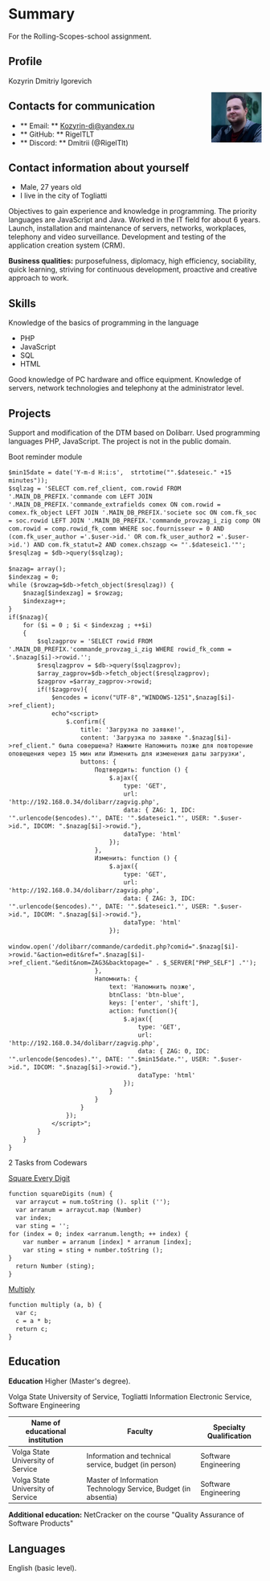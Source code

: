 # **Summary**

For the Rolling-Scopes-school assignment.

## Profile

Kozyrin Dmitriy Igorevich

<img alt="Photo resume" width="100em" height="100em" align="right" src="assets/img/avatar.jpg">

## Contacts for communication

- ** Email: ** Kozyrin-di@yandex.ru
- ** GitHub: ** RigelTLT
- ** Discord: ** Dmitrii (@RigelTlt)

## Contact information about yourself

- Male, 27 years old
- I live in the city of Togliatti

Objectives to gain experience and knowledge in programming. The priority languages ​​are JavaScript and Java. Worked in the IT field for about 6 years. Launch, installation and maintenance of servers, networks, workplaces, telephony and video surveillance. Development and testing of the application creation system (CRM).

**Business qualities:** purposefulness, diplomacy, high efficiency, sociability, quick learning, striving for continuous development, proactive and creative approach to work.

## Skills

Knowledge of the basics of programming in the language

- PHP
- JavaScript
- SQL
- HTML

Good knowledge of PC hardware and office equipment. Knowledge of servers, network technologies and telephony at the administrator level.

## Projects

Support and modification of the DTM based on Dolibarr. Used programming languages ​​PHP, JavaScript. The project is not in the public domain.

Boot reminder module

```
$min15date = date('Y-m-d H:i:s',  strtotime("".$dateseic." +15 minutes"));
$sqlzag = 'SELECT com.ref_client, com.rowid FROM '.MAIN_DB_PREFIX.'commande com LEFT JOIN '.MAIN_DB_PREFIX.'commande_extrafields comex ON com.rowid = comex.fk_object LEFT JOIN '.MAIN_DB_PREFIX.'societe soc ON com.fk_soc = soc.rowid LEFT JOIN '.MAIN_DB_PREFIX.'commande_provzag_i_zig comp ON com.rowid = comp.rowid_fk_comm WHERE soc.fournisseur = 0 AND (com.fk_user_author ='.$user->id.' OR com.fk_user_author2 ='.$user->id.') AND com.fk_statut=2 AND comex.chszagp <= "'.$dateseic1.'"';
$resqlzag = $db->query($sqlzag);

$nazag= array();
$indexzag = 0;
while ($rowzag=$db->fetch_object($resqlzag)) {
	$nazag[$indexzag] = $rowzag;
	$indexzag++;
}
if($nazag){
	for ($i = 0 ; $i < $indexzag ; ++$i)
	{
		$sqlzagprov = 'SELECT rowid FROM '.MAIN_DB_PREFIX.'commande_provzag_i_zig WHERE rowid_fk_comm = '.$nazag[$i]->rowid.'';
		$resqlzagprov = $db->query($sqlzagprov);
		$array_zagprov=$db->fetch_object($resqlzagprov);
		$zagprov =$array_zagprov->rowid;
		if(!$zagprov){
			$encodes = iconv("UTF-8","WINDOWS-1251",$nazag[$i]->ref_client);
			echo"<script>
				$.confirm({
                    title: 'Загрузка по заявке!',
                    content: 'Загрузка по заявке ".$nazag[$i]->ref_client." была совершена? Нажмите Напомнить позже для повторение оповещения через 15 мин или Изменить для изменения даты загрузки',
					buttons: {
						Подтвердить: function () {
							$.ajax({
								type: 'GET',
								url: 'http://192.168.0.34/dolibarr/zagvig.php',
								data: { ZAG: 1, IDC: '".urlencode($encodes)."', DATE: '".$dateseic1."', USER: ".$user->id.", IDCOM: ".$nazag[$i]->rowid."},
								dataType: 'html'
							});
						},
						Изменить: function () {
							$.ajax({
								type: 'GET',
								url: 'http://192.168.0.34/dolibarr/zagvig.php',
							    data: { ZAG: 3, IDC:  '".urlencode($encodes)."', DATE: '".$dateseic1."', USER: ".$user->id.", IDCOM: ".$nazag[$i]->rowid."},
								dataType: 'html'
							});
								window.open('/dolibarr/commande/cardedit.php?comid=".$nazag[$i]->rowid."&action=edit&ref=".$nazag[$i]->ref_client."&edit&nom=ZAG3&backtopage=" . $_SERVER["PHP_SELF"] ."');
						},
						Напомнить: {
							text: 'Напомнить позже',
							btnClass: 'btn-blue',
							keys: ['enter', 'shift'],
							action: function(){
								$.ajax({
									type: 'GET',
									url: 'http://192.168.0.34/dolibarr/zagvig.php',
									data: { ZAG: 0, IDC: '".urlencode($encodes)."', DATE: '".$min15date."', USER: ".$user->id.", IDCOM: ".$nazag[$i]->rowid."},
									dataType: 'html'
								});
							}
						}
					}
				});
			</script>";
		}
	}
}
```

2 Tasks from Codewars

[Square Every Digit](https://www.codewars.com/kata/546e2562b03326a88e000020)

```
function squareDigits (num) {
  var arraycut = num.toString (). split ('');
  var arranum = arraycut.map (Number)
  var index;
  var sting = '';
for (index = 0; index <arranum.length; ++ index) {
    var number = arranum [index] * arranum [index];
    var sting = sting + number.toString ();
}
  return Number (sting);
}
```

[Multiply](https://www.codewars.com/kata/50654ddff44f800200000004)

```
function multiply (a, b) {
  var c;
  c = a * b;
  return c;
}
```

## Education

**Education** Higher (Master's degree).

Volga State University of Service, Togliatti Information Electronic Service, Software Engineering

| Name of educational institution   | Faculty                                                        | Specialty Qualification |
| --------------------------------- | -------------------------------------------------------------- | ----------------------- |
| Volga State University of Service | Information and technical service, budget (in person)          | Software Engineering    |
| Volga State University of Service | Master of Information Technology Service, Budget (in absentia) | Software Engineering    |

**Additional education:** NetCracker on the course "Quality Assurance of Software Products"

## Languages

English (basic level).
